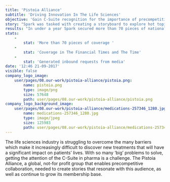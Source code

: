 ```yaml
---
title: 'Pistoia Alliance'
subtitle: 'Driving Innovation In The Life Sciences'
objective: 'Gain C-Suite recognition for the importance of precompetitive collaboration and engage them in driving the agenda of the Pistoia Alliance. '
story: "Spark was tasked with creating a storyboard to explore hot topics in pharma and align the Alliance with the industry’s most interesting stories – from technology, to business, to research. As part of this campaign, Spark built a theme around managing patient data; a significant problem for all pharma companies, as access to patient data is crucial to innovation in research and drug discovery.\r\n\r\nOne solution is a blockchain – but a key barrier to its adoption is a lack of collaboration on data storage standards – which the Alliance and its members can work to address. Spark created a short member survey to assess industry readiness and understanding of blockchain. With the results, Spark created a data-driven media alert to take to the press. As part of the PR programme, Spark also pitched interviews, features and opinion articles, to build awareness of the Alliance. "
results: "In under a year Spark secured more than 70 pieces of national and international coverage; including _The Financial Times_ and _The Times_, as well as key vertical and trade media across life sciences, pharma and technology. A key part of the campaign has been the interview programme. More than 20 interview opportunities were secured to discuss core challenges facing life sciences – including _The Financial Times_, _The Times_, _GenomeWeb_, _PharmaVOICE_, _Scientific Computing World_, _Drug Discovery Today_ and _The Medicine Maker_. \r\n\r\nThe Pistoia Alliance is now driving the industry agenda by identifying topics it needs to address and providing thought leadership through interviews and opinion articles. Other key initiatives, such as the Chemical Safety Library (CSL), have benefited from media exposure with over 800 new registrations following launch, and over 70 new reactions entered into the CSL – with 11% added from non-Pistoia Alliance members, demonstrating the reach of the campaign. "
stats:
    -
        stat: 'More than 70 pieces of coverage '
    -
        stat: 'Coverage in The Financial Times and The Time'
    -
        stat: 'Generated inbound requests from media'
date: '12:46 21-09-2017'
visible: false
company_logo_image:
    user/pages/08.our-work/pistoia-alliance/pistoia.png:
        name: pistoia.png
        type: image/png
        size: 57648
        path: user/pages/08.our-work/pistoia-alliance/pistoia.png
company_logo_background_image:
    user/pages/08.our-work/pistoia-alliance/medications-257346_1280.jpg:
        name: medications-257346_1280.jpg
        type: image/jpeg
        size: 125983
        path: user/pages/08.our-work/pistoia-alliance/medications-257346_1280.jpg
---
```


The life sciences industry is struggling to overcome the many barriers which make it increasingly difficult to discover new treatments that will have a significant impact on patients’ lives. With so many ‘big’ problems to solve, getting the attention of the C-Suite in pharma is a challenge. The Pistoia Alliance, a global, not-for profit group that enables precompetitive collaboration, needed to create stories that resonate with this audience, as well as continue to grow its membership base.